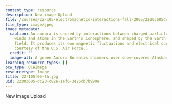 ```yaml
---
content_type: resource
description: New image Upload
file: /courses/22-105-electromagnetic-interactions-fall-2005/22003605dc23c82e1af63e26cb7b990e_22-105f05-th.jpg
file_type: image/jpeg
image_metadata:
  caption: An aurora is caused by interactions between charged particles in solar
    winds and atoms in the Earth's ionosphere, and shaped by the Earth's magnetic
    field. It produces its own magnetic fluctuations and electrical currents. (Image
    courtesy of the U.S. Air Force.)
  credit: ''
  image-alt: A green Aurora Borealis shimmers over snow-covered Alaskan fields.
learning_resource_types: []
ocw_type: OCWImage
resourcetype: Image
title: 22-105f05-th.jpg
uid: 22003605-dc23-c82e-1af6-3e26cb7b990e
---
```

New image Upload

